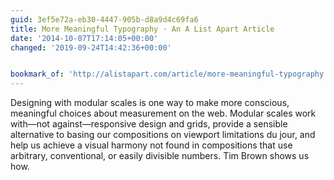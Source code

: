 ```yaml
---
guid: 3ef5e72a-eb30-4447-905b-d8a9d4c69fa6
title: More Meaningful Typography · An A List Apart Article
date: '2014-10-07T17:14:05+00:00'
changed: '2019-09-24T14:42:36+00:00'


bookmark_of: 'http://alistapart.com/article/more-meaningful-typography'
---
```



Designing with modular scales is one way to make more conscious, meaningful choices about measurement on the web. Modular scales work with—not against—responsive design and grids, provide a sensible alternative to basing our compositions on viewport limitations du jour, and help us achieve a visual harmony not found in compositions that use arbitrary, conventional, or easily divisible numbers. Tim Brown shows us how.
